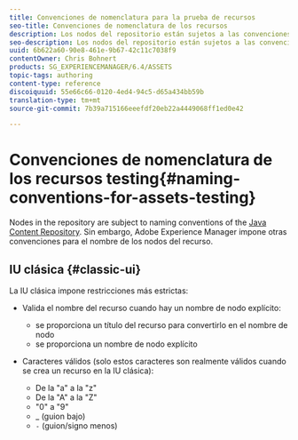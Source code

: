 ```yaml
---
title: Convenciones de nomenclatura para la prueba de recursos
seo-title: Convenciones de nomenclatura de los recursos
description: Los nodos del repositorio están sujetos a las convenciones de nomenclatura del Repositorio de contenidos de Java. Sin embargo, Adobe Experience Manager impone otras convenciones para el nombre de los nodos del recurso.
seo-description: Los nodos del repositorio están sujetos a las convenciones de nomenclatura del Repositorio de contenidos de Java. Sin embargo, Adobe Experience Manager impone otras convenciones para el nombre de los nodos del recurso.
uuid: 6b622a60-90e8-461e-9b67-42c11c7038f9
contentOwner: Chris Bohnert
products: SG_EXPERIENCEMANAGER/6.4/ASSETS
topic-tags: authoring
content-type: reference
discoiquuid: 55e66c66-0120-4ed4-94c5-d65a434bb59b
translation-type: tm+mt
source-git-commit: 7b39a715166eeefdf20eb22a4449068ff1ed0e42

---
```



# Convenciones de nomenclatura de los recursos testing{#naming-conventions-for-assets-testing}

Nodes in the repository are subject to naming conventions of the [Java Content Repository](/help/sites-developing/the-basics.md#java-content-repository). Sin embargo, Adobe Experience Manager impone otras convenciones para el nombre de los nodos del recurso.

## IU clásica {#classic-ui}

La IU clásica impone restricciones más estrictas:

* Valida el nombre del recurso cuando hay un nombre de nodo explícito:

   * se proporciona un título del recurso para convertirlo en el nombre de nodo
   * se proporciona un nombre de nodo explícito

* Caracteres válidos (solo estos caracteres son realmente válidos cuando se crea un recurso en la IU clásica):

   * De la &quot;a&quot; a la &quot;z&quot;
   * De la &quot;A&quot; a la &quot;Z&quot;
   * &quot;0&quot; a &quot;9&quot;
   * _ (guion bajo)
   * `-` (guion/signo menos)

